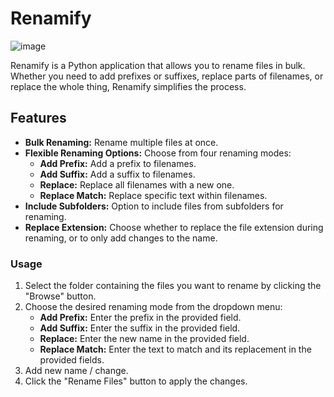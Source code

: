 # Renamify
![image](https://github.com/ELevin125/Renamify/assets/123626350/a5bf8098-06e6-4a8b-9d3c-927f2f025494)

Renamify is a Python application that allows you to rename files in bulk. Whether you need to add prefixes or suffixes, replace parts of filenames, or replace the whole thing, Renamify simplifies the process.

## Features

- **Bulk Renaming:** Rename multiple files at once.
- **Flexible Renaming Options:** Choose from four renaming modes:
  - **Add Prefix:** Add a prefix to filenames.
  - **Add Suffix:** Add a suffix to filenames.
  - **Replace:** Replace all filenames with a new one.
  - **Replace Match:** Replace specific text within filenames.
- **Include Subfolders:** Option to include files from subfolders for renaming.
- **Replace Extension:** Choose whether to replace the file extension during renaming, or to only add changes to the name.

### Usage

1. Select the folder containing the files you want to rename by clicking the "Browse" button.
2. Choose the desired renaming mode from the dropdown menu:
   - **Add Prefix:** Enter the prefix in the provided field.
   - **Add Suffix:** Enter the suffix in the provided field.
   - **Replace:** Enter the new name in the provided field.
   - **Replace Match:** Enter the text to match and its replacement in the provided fields.
3. Add new name / change.
4. Click the "Rename Files" button to apply the changes.
